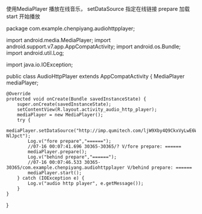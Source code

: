 

使用MediaPlayer 播放在线音乐，
setDataSource 指定在线链接
prepare 加载
start 开始播放


package com.example.chenpiyang.audiohttpplayer;

import android.media.MediaPlayer;
import android.support.v7.app.AppCompatActivity;
import android.os.Bundle;
import android.util.Log;

import java.io.IOException;

public class AudioHttpPlayer extends AppCompatActivity {
    MediaPlayer mediaPlayer;

    @Override
    protected void onCreate(Bundle savedInstanceState) {
        super.onCreate(savedInstanceState);
        setContentView(R.layout.activity_audio_http_player);
        mediaPlayer = new MediaPlayer();
        try {
            mediaPlayer.setDataSource("http://imp.qumitech.com/ljW9Xby4Q9CkxVyLwE6Wd-NlJpct");
            Log.v("fore prepare","======");
            //07-16 00:07:41.696 30365-30365/? V/fore prepare: ======
            mediaPlayer.prepare();
            Log.v("behind prepare","======");
            //07-16 00:07:46.533 30365-30365/com.example.chenpiyang.audiohttpplayer V/behind prepare: ======
            mediaPlayer.start();
        } catch (IOException e) {
            Log.v("audio http player", e.getMessage());
        }
    }
}


